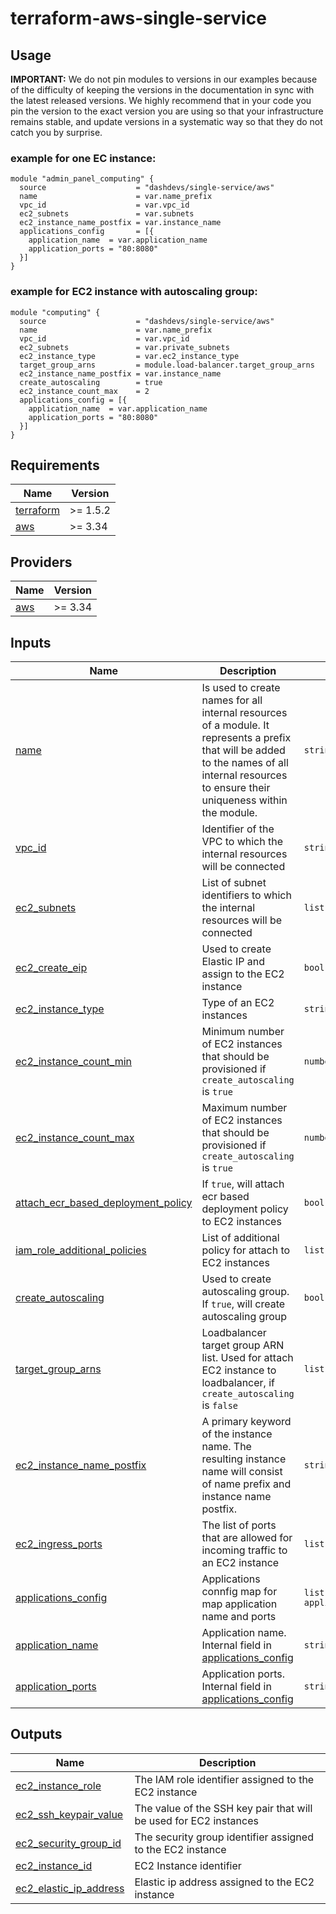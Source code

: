 # terraform-aws-single-service


## Usage


**IMPORTANT:** We do not pin modules to versions in our examples because of the
difficulty of keeping the versions in the documentation in sync with the latest released versions.
We highly recommend that in your code you pin the version to the exact version you are
using so that your infrastructure remains stable, and update versions in a
systematic way so that they do not catch you by surprise.

### example for one EC instance:
```
module "admin_panel_computing" {
  source                    = "dashdevs/single-service/aws"
  name                      = var.name_prefix
  vpc_id                    = var.vpc_id
  ec2_subnets               = var.subnets
  ec2_instance_name_postfix = var.instance_name
  applications_config       = [{
    application_name  = var.application_name
    application_ports = "80:8080"
  }]
}

```

### example for EC2 instance with autoscaling group:

```
module "computing" {
  source                    = "dashdevs/single-service/aws"
  name                      = var.name_prefix
  vpc_id                    = var.vpc_id
  ec2_subnets               = var.private_subnets
  ec2_instance_type         = var.ec2_instance_type
  target_group_arns         = module.load-balancer.target_group_arns
  ec2_instance_name_postfix = var.instance_name
  create_autoscaling        = true
  ec2_instance_count_max    = 2
  applications_config = [{
    application_name  = var.application_name
    application_ports = "80:8080"
  }]
}
```

<!-- markdownlint-restore -->
<!-- markdownlint-disable -->
## Requirements

| Name | Version |
|------|---------|
| <a name="requirement_terraform"></a> [terraform](#requirement\_terraform) | >= 1.5.2 |
| <a name="requirement_aws"></a> [aws](#requirement\_aws) | >= 3.34 |

## Providers

| Name | Version |
|------|---------|
| <a name="provider_aws"></a> [aws](#provider\_aws) | >= 3.34 |

## Inputs

| Name | Description | Type | Default | Required |
|------|-------------|------|---------|:--------:|
| <a name="input_name"></a> [name](#input\_name) |  Is used to create names for all internal resources of a module. It represents a prefix that will be added to the names of all internal resources to ensure their uniqueness within the module. | `string` | `n/a` | yes |
| <a name="input_vpc_id"></a> [vpc\_id](#input\_vpc\_id) | Identifier of the VPC to which the internal resources will be connected | `string` | `n/a` | yes |
| <a name="input_ec2_subnets"></a> [ec2\_subnets](#input\_ec2\_subnets) | List of subnet identifiers to which the internal resources will be connected | `list(string)` | `n/a` | yes |
| <a name="input_ec2_create_eip"></a> [ec2\_create\_eip](#input\_ec2\_create\_eip) | Used to create Elastic IP and assign to the EC2 instance | `bool` |`false`| no |
| <a name="input_ec2_instance_type"></a> [ec2\_instance\_type](#input\_ec2\_instance\_type) | Type of an EC2 instances | `string` |`t2.micro`| no |
| <a name="input_ec2_instance_count_min"></a> [ec2\_instance\_count\_min](#input\_ec2\_instance\_count\_min) | Minimum number of EC2 instances that should be provisioned if `create_autoscaling` is `true` | `number` |`1`| no |
| <a name="input_ec2_instance_count_max"></a> [ec2\_instance\_count\_max](#input\_ec2\_instance\_count\_max) | Maximum number of EC2 instances that should be provisioned if `create_autoscaling` is `true` | `number` |`1`| no |
| <a name="input_attach_ecr_based_deployment_policy"></a> [attach\_ecr\_based\_deployment\_policy](#input\_attach\_ecr\_based\_deployment\_policy) | If `true`, will attach ecr based deployment policy to EC2 instances | `bool` |`true`| no |
| <a name="input_iam_role_additional_policies"></a> [iam\_role\_additional\_policies](#input\_iam\_role\_additional\_policies) | List of additional policy for attach to EC2 instances | `list(string)` |`[]`| no |
| <a name="input_create_autoscaling"></a> [create\_autoscaling](#input\_create\_autoscaling) | Used to create autoscaling group. If `true`, will create autoscaling group | `bool` |`false`| no |
| <a name="input_target_group_arns"></a> [target\_group\_arns](#input\_target\_group\_arns) | Loadbalancer target group ARN list. Used for attach EC2 instance to loadbalancer, if `create_autoscaling` is `false` | `list(string)` |`[]`| no |
| <a name="input_ec2_instance_name_postfix"></a> [ec2\_instance\_name\_postfix](#input\_ec2\_instance\_name\_postfix) | A primary keyword of the instance name. The resulting instance name will consist of name prefix and instance name postfix. | `string` |`server`| no |
| <a name="input_ec2_ingress_ports"></a> [ec2\_ingress\_ports](#input\_ec2\_ingress\_ports) | The list of ports that are allowed for incoming traffic to an EC2 instance | `list(string)` |`["80", "22"]`| no |
| <a name="input_applications_config"></a> [applications\_config](#input\_applications\_config) | Applications connfig map for map application name and ports | `list(object({application_name, application_ports}))` |See defaults in [application\_name](#input\_application\_name) and [application\_ports](#input\_application\_ports) | no |
| <a name="input_application_name"></a> [application\_name](#input\_application\_name) | Application name. Internal field in [applications\_config](#input\_applications\_config) | `string` |`core`| no |
| <a name="input_application_ports"></a> [application\_ports](#input\_application\_ports) | Application ports. Internal field in [applications\_config](#input\_applications\_config) | `string` |`"80:8080"`| no |


## Outputs

| Name | Description |
|------|-------------|
| <a name="output_ec2_instance_role"></a> [ec2\_instance\_role](#output\ec2\_instance\_role) | The IAM role identifier assigned to the EC2 instance |
| <a name="output_ec2_ssh_keypair_value"></a> [ec2\_ssh\_keypair\_value](#output\_ec2\_ssh\_keypair\_value) | The value of the SSH key pair that will be used for EC2 instances |
| <a name="output_ec2_security_group_id"></a> [ec2\_security\_group\_id](#output\_ec2\_security\_group\_id) | The security group identifier assigned to the EC2 instance |
| <a name="output_ec2_instance_id"></a> [ec2\_instance\_id](#output\_ec2\_instance\_id) | EC2 Instance identifier |
| <a name="output_ec2_elastic_ip_address"></a> [ec2\_elastic\_ip\_address](#output\_ec2\_elastic\_ip\_address) | Elastic ip address assigned to the EC2 instance |